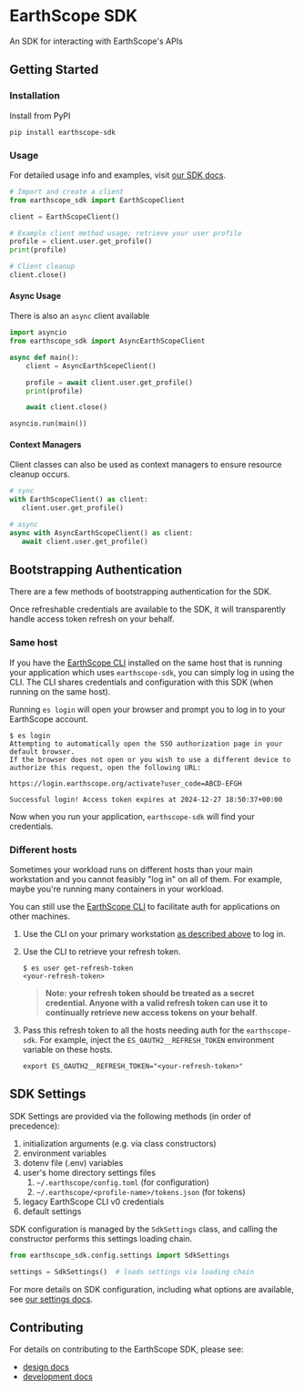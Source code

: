 # EarthScope SDK

An SDK for interacting with EarthScope's APIs

## Getting Started

### Installation

Install from PyPI

```shell
pip install earthscope-sdk
```

### Usage

For detailed usage info and examples, visit [our SDK docs](https://docs.earthscope.org/projects/SDK).

```py
# Import and create a client
from earthscope_sdk import EarthScopeClient

client = EarthScopeClient()

# Example client method usage; retrieve your user profile
profile = client.user.get_profile()
print(profile)

# Client cleanup
client.close()
```

#### Async Usage

There is also an `async` client available

```py
import asyncio
from earthscope_sdk import AsyncEarthScopeClient

async def main():
    client = AsyncEarthScopeClient()

    profile = await client.user.get_profile()
    print(profile)

    await client.close()

asyncio.run(main())
```

#### Context Managers

Client classes can also be used as context managers to ensure resource cleanup occurs.

```py
# sync
with EarthScopeClient() as client:
   client.user.get_profile()

# async
async with AsyncEarthScopeClient() as client:
   await client.user.get_profile()
```

## Bootstrapping Authentication

There are a few methods of bootstrapping authentication for the SDK.

Once refreshable credentials are available to the SDK, it will transparently handle access token refresh on your behalf.

### Same host

If you have the [EarthScope CLI](https://docs.earthscope.org/projects/CLI) installed on the same host that is running your application which uses `earthscope-sdk`, you can simply log in using the CLI. The CLI shares credentials and configuration with this SDK (when running on the same host).

Running `es login` will open your browser and prompt you to log in to your EarthScope account.

```console
$ es login
Attempting to automatically open the SSO authorization page in your default browser.
If the browser does not open or you wish to use a different device to authorize this request, open the following URL:

https://login.earthscope.org/activate?user_code=ABCD-EFGH

Successful login! Access token expires at 2024-12-27 18:50:37+00:00
```

Now when you run your application, `earthscope-sdk` will find your credentials.

### Different hosts

Sometimes your workload runs on different hosts than your main workstation and you cannot feasibly "log in" on all of them. For example, maybe you're running many containers in your workload.

You can still use the [EarthScope CLI](https://docs.earthscope.org/projects/CLI) to facilitate auth for applications on other machines.

1. Use the CLI on your primary workstation [as described above](#same-host) to log in.

1. Use the CLI to retrieve your refresh token.

   ```console
   $ es user get-refresh-token
   <your-refresh-token>
   ```

   > **Note: your refresh token should be treated as a secret credential. Anyone with a valid refresh token can use it to continually retrieve new access tokens on your behalf**.

1. Pass this refresh token to all the hosts needing auth for the `earthscope-sdk`. For example, inject the `ES_OAUTH2__REFRESH_TOKEN` environment variable on these hosts.

   ```shell
   export ES_OAUTH2__REFRESH_TOKEN="<your-refresh-token>"
   ```

## SDK Settings

SDK Settings are provided via the following methods (in order of precedence):

1. initialization arguments (e.g. via class constructors)
1. environment variables
1. dotenv file (.env) variables
1. user's home directory settings files
   1. `~/.earthscope/config.toml` (for configuration)
   1. `~/.earthscope/<profile-name>/tokens.json` (for tokens)
1. legacy EarthScope CLI v0 credentials
1. default settings

SDK configuration is managed by the `SdkSettings` class, and calling the constructor performs this settings loading chain.

```py
from earthscope_sdk.config.settings import SdkSettings

settings = SdkSettings()  # loads settings via loading chain
```

For more details on SDK configuration, including what options are available, see [our settings docs](docs/settings.md).

## Contributing

For details on contributing to the EarthScope SDK, please see:

- [design docs](docs/design.md)
- [development docs](docs/development.md)
